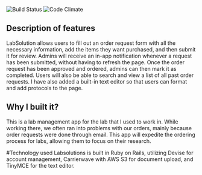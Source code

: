 ![Build Status](https://codeship.com/projects/03b2e720-e870-0133-f09f-46bb3aa6b241/status?branch=master)
![Code Climate](https://codeclimate.com/github/huitommy/lab_management.png)

## Description of features
LabSolution allows users to fill out an order request form with all the necessary information, add the items they want purchased, and then submit it for review. Admins will receive an in-app notification whenever a request has been submitted, without having to refresh the page. Once the order request has been approved and ordered, admins can then mark it as completed. Users will also be able to search and view a list of all past order requests. I have also added a built-in text editor so that users can format and add protocols to the page.


## Why I built it?
This is a lab management app for the lab that I used to work in. While working there, we often ran into problems with our orders, mainly because order requests were done through email. This app will expedite the ordering process for labs, allowing them to focus on their research.

#Technology used
Labsolutions is built in Ruby on Rails, utilizing Devise for account management, Carrierwave with AWS S3 for document upload, and TinyMCE for the text editor.
